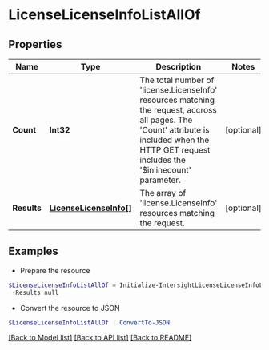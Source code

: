 # LicenseLicenseInfoListAllOf
## Properties

Name | Type | Description | Notes
------------ | ------------- | ------------- | -------------
**Count** | **Int32** | The total number of &#39;license.LicenseInfo&#39; resources matching the request, accross all pages. The &#39;Count&#39; attribute is included when the HTTP GET request includes the &#39;$inlinecount&#39; parameter. | [optional] 
**Results** | [**LicenseLicenseInfo[]**](LicenseLicenseInfo.md) | The array of &#39;license.LicenseInfo&#39; resources matching the request. | [optional] 

## Examples

- Prepare the resource
```powershell
$LicenseLicenseInfoListAllOf = Initialize-IntersightLicenseLicenseInfoListAllOf  -Count null `
 -Results null
```

- Convert the resource to JSON
```powershell
$LicenseLicenseInfoListAllOf | ConvertTo-JSON
```

[[Back to Model list]](../README.md#documentation-for-models) [[Back to API list]](../README.md#documentation-for-api-endpoints) [[Back to README]](../README.md)

